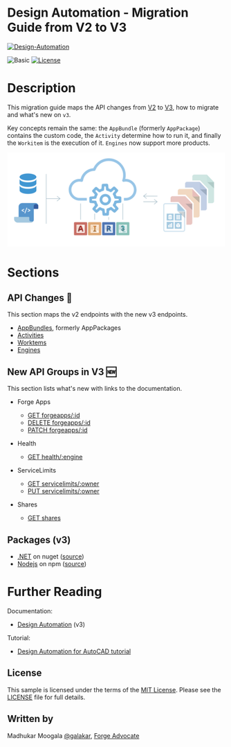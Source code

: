 # Design Automation - Migration Guide from V2 to V3 

[![Design-Automation](https://img.shields.io/badge/Design%20Automation-v3-lightblue.svg)](http://forge.autodesk.com/)

![Basic](https://img.shields.io/badge/Level-Basic-green.svg)
[![License](http://img.shields.io/:license-MIT-blue.svg)](http://opensource.org/licenses/MIT)

# Description

This migration guide maps the API changes from [V2](https://forge.autodesk.com/en/docs/design-automation/v2/developers_guide/overview/) to [V3](https://forge.autodesk.com/en/docs/design-automation/v3/developers_guide/overview/), how to migrate and what's new on `v3`.

Key concepts remain the same: the `AppBundle` (formerly `AppPackage`) contains the custom code, the `Activity` determine how to run it, and finally the `Workitem` is the execution of it. `Engines` now support more products.

![](/thumbnail.png)

# Sections

## API Changes :card_index:

This section maps the v2 endpoints with the new v3 endpoints.

- [AppBundles](apppackages.md), formerly AppPackages
- [Activities](activities.md)
- [Worktems](workitems.md)
- [Engines](engines.md)

## New API Groups in V3 :new:

This section lists what's new with links to the documentation.

- Forge Apps
  - [GET forgeapps/:id](https://forge.autodesk.com/en/docs/design-automation/v3/reference/http/forgeapps-id-GET/)
  - [DELETE forgeapps/:id](https://forge.autodesk.com/en/docs/design-automation/v3/reference/http/forgeapps-id-DELETE/)
  - [PATCH forgeapps/:id](https://forge.autodesk.com/en/docs/design-automation/v3/reference/http/forgeapps-id-PATCH/)
- Health 
  
  - [GET health/:engine](https://forge.autodesk.com/en/docs/design-automation/v3/reference/http/health-engine-GET/)
- ServiceLimits
  - [GET servicelimits/:owner](https://forge.autodesk.com/en/docs/design-automation/v3/reference/http/servicelimits-owner-GET/)
  - [PUT servicelimits/:owner](https://forge.autodesk.com/en/docs/design-automation/v3/reference/http/servicelimits-owner-PUT/)
- Shares
  
  - [GET shares](https://forge.autodesk.com/en/docs/design-automation/v3/reference/http/shares-GET/)

## Packages (v3)

- [.NET](https://www.nuget.org/packages/Autodesk.Forge.DesignAutomation/) on nuget ([source](https://github.com/Autodesk-Forge/forge-api-dotnet-design.automation))
- [Nodejs](https://www.npmjs.com/package/autodesk.forge.designautomation) on npm ([source](https://github.com/Autodesk-Forge/Autodesk.Forge.DesignAutomation))
 
# Further Reading

Documentation:

- [Design Automation](https://forge.autodesk.com/en/docs/design-automation/v3/developers_guide/overview/) (v3)

Tutorial:

- [Design Automation for AutoCAD tutorial](https://forge.autodesk.com/en/docs/design-automation/v3/tutorials/autocad/)

 
## License

This sample is licensed under the terms of the [MIT License](http://opensource.org/licenses/MIT). Please see the [LICENSE](LICENSE) file for full details.

## Written by

Madhukar Moogala [@galakar](https://twitter.com/galakar), [Forge Advocate](http://forge.autodesk.com)

